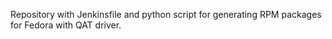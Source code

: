 Repository with Jenkinsfile and python script for generating RPM packages for Fedora with QAT driver.
